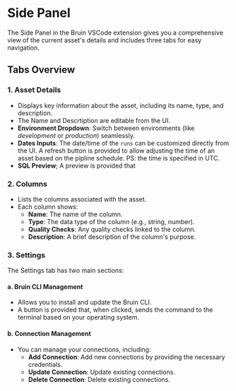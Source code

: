 # Side Panel

The Side Panel in the Bruin VSCode extension gives you a comprehensive view of the current asset's details and includes three tabs for easy navigation.

## Tabs Overview

### 1. Asset Details
- Displays key information about the asset, including its name, type, and description.
- The Name and Descrtiption are editable from the UI.
- **Environment Dropdown**: Switch between environments (like *development* or *production*) seamlessly.  
- **Dates Inputs**: The date/time of the `runs` can be customized directly from the UI. A refresh button is provided to allow adjusting the time of an asset based on the pipline schedule.
PS: the time is specified in UTC.
- **SQL Preview**; A preview is provided that 

### 2. Columns
- Lists the columns associated with the asset.
- Each column shows:
  - **Name**: The name of the column.
  - **Type**: The data type of the column (e.g., string, number).
  - **Quality Checks**: Any quality checks linked to the column.
  - **Description**: A brief description of the column's purpose.

### 3. Settings
The Settings tab has two main sections:

#### a. Bruin CLI Management
- Allows you to install and update the Bruin CLI.
- A button is provided that, when clicked, sends the command to the terminal based on your operating system.

#### b. Connection Management
- You can manage your connections, including:
  - **Add Connection**: Add new connections by providing the necessary credentials.
  - **Update Connection**: Update existing connections.
  - **Delete Connection**: Delete existing connections.